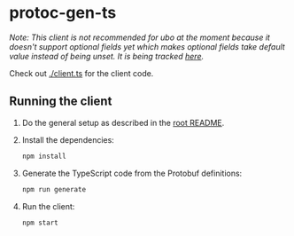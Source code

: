 # protoc-gen-ts

_Note: This client is not recommended for ubo at the moment because it doesn't support optional fields yet which makes optional fields take default value instead of being unset. It is being tracked [here](https://github.com/thesayyn/protoc-gen-ts/issues/252)._

Check out [./client.ts](./client.ts) for the client code.

## Running the client

1. Do the general setup as described in the [root README](/README.md#general-setup).

1. Install the dependencies:

   ```bash
   npm install
   ```

1. Generate the TypeScript code from the Protobuf definitions:

   ```bash
   npm run generate
   ```

1. Run the client:

   ```bash
   npm start
   ```
